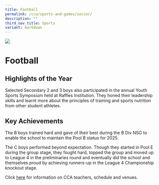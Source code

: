 ```yaml
---
title: Football
permalink: /cca/sports-and-games/soccer/
description: ""
third_nav_title: Sports
variant: markdown
---
```

![](/images/CCA/football.png)

Football
========




**Highlights of the Year**
-------------------------------

Selected Secondary 2 and 3 boys also participated in the annual Youth Sports Symposium held
at Raffles Institution. They honed their leadership skills and learnt more about the principles of
training and sports nutrition from other student athletes.

## **Key Achievements**

The B boys trained hard and gave of their best during the B Div NSG to enable the school to maintain the Pool B status for 2025.

The C boys performed beyond expectation. Though they started in Pool E during the group stage, they fought hard, topped the group and moved up to League 4 in the preliminaries round and eventually did the school and themselves proud by achieving runners-up in the League 4 Championship knockout stage.

Click [here](https://www.queenstownsec.moe.edu.sg/cca-scheduled-venues/) for information on CCA teachers, schedule and venues.
